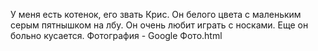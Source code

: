 У меня есть котенок, его звать Крис.
Он белого цвета с маленьким серым пятнышком на лбу.
Он очень любит играть с носками.
Еще он больно кусается.
Фотография - Google Фото.html